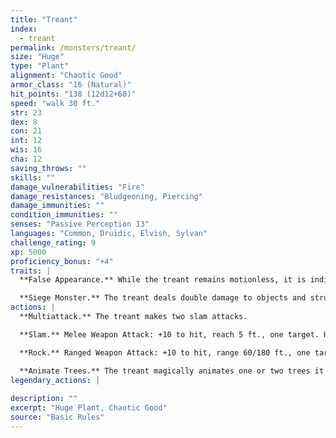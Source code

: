 ```yaml
---
title: "Treant"
index:
  - treant
permalink: /monsters/treant/
size: "Huge"
type: "Plant"
alignment: "Chaotic Good"
armor_class: "16 (Natural)"
hit_points: "138 (12d12+60)"
speed: "walk 30 ft."
str: 23
dex: 8
con: 21
int: 12
wis: 16
cha: 12
saving_throws: ""
skills: ""
damage_vulnerabilities: "Fire"
damage_resistances: "Bludgeoning, Piercing"
damage_immunities: ""
condition_immunities: ""
senses: "Passive Perception 13"
languages: "Common, Druidic, Elvish, Sylvan"
challenge_rating: 9
xp: 5000
proficiency_bonus: "+4"
traits: |
  **False Appearance.** While the treant remains motionless, it is indistinguishable from a normal tree.

  **Siege Monster.** The treant deals double damage to objects and structures.
actions: |
  **Multiattack.** The treant makes two slam attacks.

  **Slam.** Melee Weapon Attack: +10 to hit, reach 5 ft., one target. Hit: 16 (3d6 + 6) bludgeoning damage.

  **Rock.** Ranged Weapon Attack: +10 to hit, range 60/180 ft., one target. Hit: 28 (4d10 + 6) bludgeoning damage.

  **Animate Trees.** The treant magically animates one or two trees it can see within 60 feet of it. These trees have the same statistics as a treant, except they have Intelligence and Charisma scores of 1, they can't speak, and they have only the Slam action option. An animated tree acts as an ally of the treant. The tree remains animate for 1 day or until it dies; until the treant dies or is more than 120 feet from the tree; or until the treant takes a bonus action to turn it back into an inanimate tree. The tree then takes root if possible.  
legendary_actions: |
  
description: ""
excerpt: "Huge Plant, Chaotic Good"
source: "Basic Rules"
---
```


